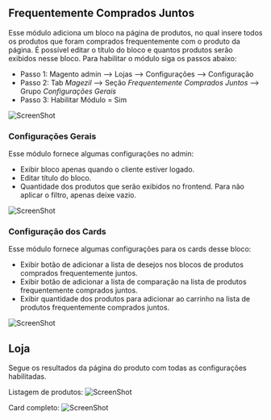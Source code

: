 ## Frequentemente Comprados Juntos

Esse módulo adiciona um bloco na página de produtos, no qual insere todos os produtos que foram comprados frequentemente com o produto da página. É possível editar o título do bloco e quantos produtos serão exibidos nesse bloco. Para habilitar o módulo siga os passos abaixo:
  - Passo 1: Magento admin --> Lojas --> Configurações --> Configuração
  - Passo 2: Tab _Magezil_ --> Seção _Frequentemente Comprados Juntos_ --> Grupo _Configurações Gerais_
  - Passo 3: Habilitar Módulo = Sim

![ScreenShot](https://github.com/santanaluc94/CustomModules_BoughtTogether/blob/master/Readme/magezil-modulo.jpg)

### Configurações Gerais

Esse módulo fornece algumas configurações no admin:
  - Exibir bloco apenas quando o cliente estiver logado.
  - Editar título do bloco.
  - Quantidade dos produtos que serão exibidos no frontend. Para não aplicar o filtro, apenas deixe vazio.

![ScreenShot](https://github.com/santanaluc94/Magezil_BoughtTogether/blob/master/Readme/configuracoes-gerais.jpg)

### Configuração dos Cards

Esse módulo fornece algumas configurações para os cards desse bloco:
  - Exibir botão de adicionar a lista de desejos nos blocos de produtos comprados frequentemente juntos.
  - Exibir botão de adicionar a lista de comparação na lista de produtos frequentemente comprados juntos.
  - Exibir quantidade dos produtos para adicionar ao carrinho na lista de produtos frequentemente comprados juntos.

![ScreenShot](https://github.com/santanaluc94/Magezil_BoughtTogether/blob/master/Readme/configuracao-card.jpg)

## Loja

Segue os resultados da página do produto com todas as configurações habilitadas.

Listagem de produtos:
![ScreenShot](https://github.com/santanaluc94/Magezil_BoughtTogether/blob/master/Readme/listagem-produtos.jpg)

Card completo:
![ScreenShot](https://github.com/santanaluc94/Magezil_BoughtTogether/blob/master/Readme/card-produto.jpg)

